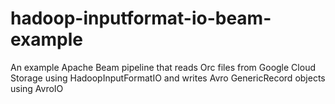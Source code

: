 # hadoop-inputformat-io-beam-example
An example Apache Beam pipeline that reads Orc files from Google Cloud Storage using HadoopInputFormatIO and writes Avro GenericRecord objects using AvroIO
